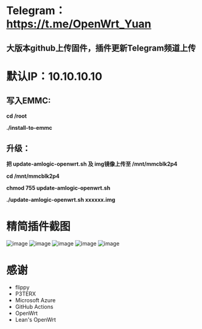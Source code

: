 # Telegram：https://t.me/OpenWrt_Yuan
## 大版本github上传固件，插件更新Telegram频道上传
# 默认IP：10.10.10.10
## 写入EMMC:
**cd /root**

**./install-to-emmc**

## 升级：
**把 update-amlogic-openwrt.sh 及 img镜像上传至 /mnt/mmcblk2p4**

**cd /mnt/mmcblk2p4**

**chmod 755 update-amlogic-openwrt.sh**

**./update-amlogic-openwrt.sh xxxxxx.img**

# 精简插件截图
![image](https://user-images.githubusercontent.com/59167936/118109872-4ed72400-b414-11eb-90d5-64c1fea5c48b.png)
![image](https://user-images.githubusercontent.com/59167936/118109905-58f92280-b414-11eb-943a-ec3cedd1ad97.png)
![image](https://user-images.githubusercontent.com/59167936/118109938-61515d80-b414-11eb-9955-c36d9780fc25.png)
![image](https://user-images.githubusercontent.com/59167936/118109961-69110200-b414-11eb-8f4f-b8bef1c81e29.png)
![image](https://user-images.githubusercontent.com/59167936/118109985-71693d00-b414-11eb-9aed-830fc48c5d81.png)

# 感谢
- flippy
- P3TERX
- Microsoft Azure
- GitHub Actions
- OpenWrt
- Lean's OpenWrt
